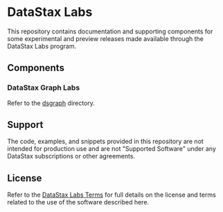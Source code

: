 # DataStax Labs

This repository contains documentation and supporting components for
some experimental and preview releases made available through the
DataStax Labs program.

## Components

### DataStax Graph Labs

Refer to the [dsgraph](./dsgraph) directory.

## Support

The code, examples, and snippets provided in this repository are not
intended for production use and are not "Supported Software" under any
DataStax subscriptions or other agreements.

## License

Refer to the [DataStax Labs Terms][1] for full details on the license
and terms related to the use of the software described here.

[1]: https://www.datastax.com/terms/datastax-labs-terms
